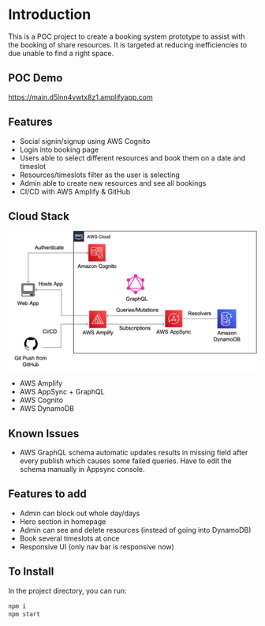 # Introduction

This is a POC project to create a booking system prototype to assist with the booking of share resources. It is targeted at reducing inefficiencies to due unable to find a right space.

## POC Demo
https://main.d5lnn4vwtx8z1.amplifyapp.com 

## Features
- Social signin/signup using AWS Cognito
- Login into booking page
- Users able to select different resources and book them on a date and timeslot
- Resources/timeslots filter as the user is selecting
- Admin able to create new resources and see all bookings
- CI/CD with AWS Amplify & GitHub

## Cloud Stack
![Cloudstack](https://github.com/lionotm/hds/blob/main/HDSarch.png?raw=true)

- AWS Amplify
- AWS AppSync + GraphQL
- AWS Cognito
- AWS DynamoDB

## Known Issues
- AWS GraphQL schema automatic updates results in missing field after every publish which causes some failed queries. Have to edit the schema manually in Appsync console.

## Features to add
- Admin can block out whole day/days
- Hero section in homepage
- Admin can see and delete resources (instead of going into DynamoDB)
- Book several timeslots at once
- Responsive UI (only nav bar is responsive now)

## To Install

In the project directory, you can run:
```
npm i
npm start
```
